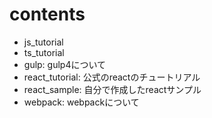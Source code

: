 # contents
- js_tutorial
- ts_tutorial
- gulp: gulp4について
- react_tutorial: 公式のreactのチュートリアル
- react_sample: 自分で作成したreactサンプル
- webpack: webpackについて